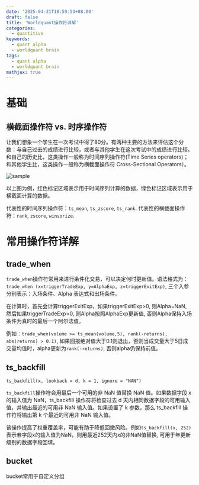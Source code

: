 ```yaml
---
date: '2025-04-21T18:59:53+08:00'
draft: false
title: 'Worldquant操作符详解'
categories:
  - quantitive
keywords:
  - quant alpha
  - worldquant brain
tags:
  - quant alpha
  - worldquant brain
mathjax: true
---
```


# 基础

## 横截面操作符 vs. 时序操作符

让我们想象一个学生在一次考试中得了80分。有两种主要的方法来评估这个分数：与自己过去的成绩进行比较，或者与其他学生在这次考试中的成绩进行比较。和自己的历史比，这类操作一般称为时间序列操作符(Time Series operators)；和其他学生比，这类操作一般称为横截面操作符 Cross-Sectional Operators）。

![sample](/images/quantitive/brain_sample_data.png)

以上图为例，红色标记区域表示用于时间序列计算的数据，绿色标记区域表示用于横截面计算的数据。

代表性的时间序列操作符：`ts_mean`, `ts_zscore`, `ts_rank`. 代表性的横截面操作符：`rank`, `zscore`, `winsorize`.



# 常用操作符详解

## trade_when

`trade_when`操作符常用来进行条件化交易，可以决定何时更新值。语法格式为：`trade_when (x=triggerTradeExp, y=AlphaExp, z=triggerExitExp)`, 三个入参分别表示：入场条件、Alpha 表达式和出场条件。

在计算时，首先会计算triggerExitExp，如果triggerExitExp>0, 则Alpha=NaN, 然后如果triggerTradeExp>0, 则Alpha按照AlphaExp更新值, 否则Alpha保持入场条件为真时的最后一个阿尔法值。

例如：`trade_when(volume >= ts_mean(volume,5), rank(-returns), abs(returns) > 0.1)`, 如果回报绝对值大于0.1则退出，否则当成交量大于5日成交量均值时，alpha更新为`rank(-returns)`, 否则alpha仍保持前值。

## ts_backfill

`ts_backfill(x, lookback = d, k = 1, ignore = "NAN")`

`ts_backfill`操作符会用最后一个可用的非 NaN 值替换 NaN 值。如果数据字段 x 的输入值为 NaN，ts_backfill 操作符将检查过去 d 天内相同数据字段的可用输入值，并输出最近的可用非 NaN 输入值。如果设置了 k 参数，那么 ts_backfill 操作符将输出第 k 个最近的可用非 NaN 输入值。

该操作提高了权重覆盖率，可能有助于降低回撤风险。例如`ts_backfill(x, 252)`表示若字段x的输入值为NaN，则用最近252天内x的非NaN值替换, 可用于年更新级别的数据字段回填。

## bucket

bucket常用于自定义分组